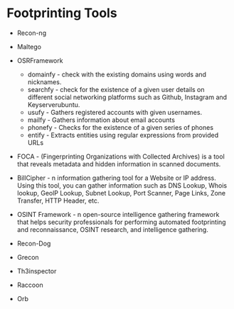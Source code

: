 # Footprinting Tools

- Recon-ng

- Maltego

- OSRFramework
    - domainfy - check with the existing domains using words and nicknames.
    - searchfy - check for the existence of a given user details on different social networking platforms such as Github, Instagram and Keyserverubuntu.
    - usufy - Gathers registered accounts with given usernames.
    - mailfy - Gathers information about email accounts
    - phonefy - Checks for the existence of a given series of phones
    - entify - Extracts entities using regular expressions from provided URLs

- FOCA - (Fingerprinting Organizations with Collected Archives) is a tool that reveals metadata and hidden information in scanned documents.

- BillCipher - n information gathering tool for a Website or IP address. Using this tool, you can gather information such as DNS Lookup, Whois lookup, GeolP Lookup, Subnet Lookup, Port Scanner, Page Links, Zone Transfer, HTTP Header, etc.

- OSINT Framework - n open-source intelligence gathering framework that helps security professionals for performing automated footprinting and reconnaissance, OSINT research, and intelligence gathering.

- Recon-Dog

- Grecon

- Th3inspector

- Raccoon

- Orb